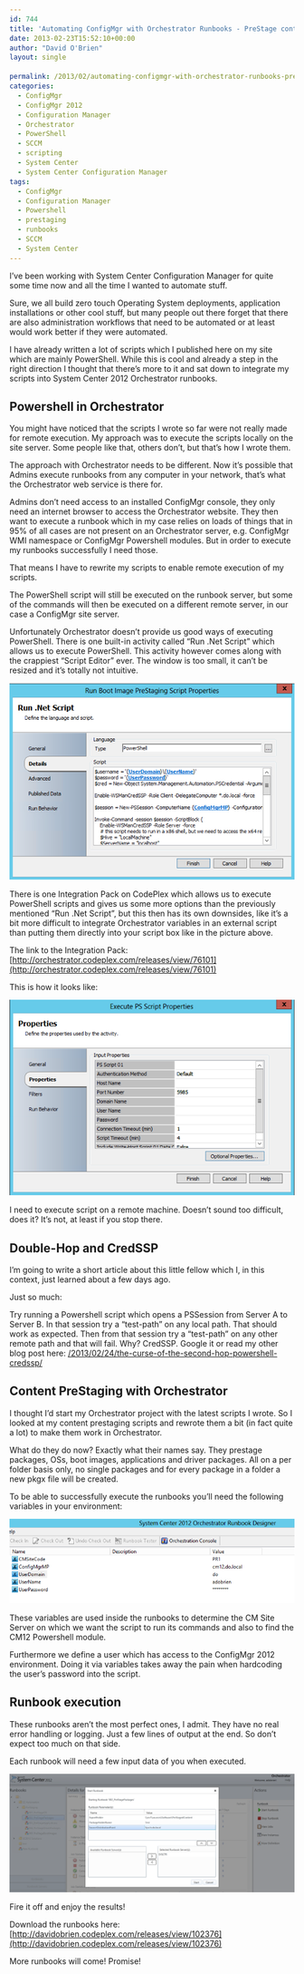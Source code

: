 ```yaml
---
id: 744
title: 'Automating ConfigMgr with Orchestrator Runbooks - PreStage content'
date: 2013-02-23T15:52:10+00:00
author: "David O'Brien"
layout: single

permalink: /2013/02/automating-configmgr-with-orchestrator-runbooks-prestage-content/
categories:
  - ConfigMgr
  - ConfigMgr 2012
  - Configuration Manager
  - Orchestrator
  - PowerShell
  - SCCM
  - scripting
  - System Center
  - System Center Configuration Manager
tags:
  - ConfigMgr
  - Configuration Manager
  - Powershell
  - prestaging
  - runbooks
  - SCCM
  - System Center
---
```

I’ve been working with System Center Configuration Manager for quite some time now and all the time I wanted to automate stuff.

Sure, we all build zero touch Operating System deployments, application installations or other cool stuff, but many people out there forget that there are also administration workflows that need to be automated or at least would work better if they were automated.

I have already written a lot of scripts which I published here on my site which are mainly PowerShell. While this is cool and already a step in the right direction I thought that there’s more to it and sat down to integrate my scripts into System Center 2012 Orchestrator runbooks.

## Powershell in Orchestrator

You might have noticed that the scripts I wrote so far were not really made for remote execution. My approach was to execute the scripts locally on the site server. Some people like that, others don’t, but that’s how I wrote them.

The approach with Orchestrator needs to be different. Now it’s possible that Admins execute runbooks from any computer in your network, that’s what the Orchestrator web service is there for.

Admins don’t need access to an installed ConfigMgr console, they only need an internet browser to access the Orchestrator website. They then want to execute a runbook which in my case relies on loads of things that in 95% of all cases are not present on an Orchestrator server, e.g. ConfigMgr WMI namespace or ConfigMgr Powershell modules. But in order to execute my runbooks successfully I need those.

That means I have to rewrite my scripts to enable remote execution of my scripts.

The PowerShell script will still be executed on the runbook server, but some of the commands will then be executed on a different remote server, in our case a ConfigMgr site server.

Unfortunately Orchestrator doesn’t provide us good ways of executing PowerShell. There is one built-in activity called “Run .Net Script” which allows us to execute PowerShell. This activity however comes along with the crappiest “Script Editor” ever. The window is too small, it can’t be resized and it’s totally not intuitive.

![image](/media/2013/02/image1.png "image")

There is one Integration Pack on CodePlex which allows us to execute PowerShell scripts and gives us some more options than the previously mentioned “Run .Net Script”, but this then has its own downsides, like it’s a bit more difficult to integrate Orchestrator variables in an external script than putting them directly into your script box like in the picture above.

The link to the Integration Pack: [http://orchestrator.codeplex.com/releases/view/76101](http://orchestrator.codeplex.com/releases/view/76101)

This is how it looks like:

![image](/media/2013/02/image2.png "image")

I need to execute script on a remote machine. Doesn’t sound too difficult, does it? It’s not, at least if you stop there.

## Double-Hop and CredSSP

I’m going to write a short article about this little fellow which I, in this context, just learned about a few days ago.

Just so much:

Try running a Powershell script which opens a PSSession from Server A to Server B. In that session try a “test-path” on any local path. That should work as expected. Then from that session try a “test-path” on any other remote path and that will fail. Why? CredSSP. Google it or read my other blog post here: [/2013/02/24/the-curse-of-the-second-hop-powershell-credssp/](/2013/02/24/the-curse-of-the-second-hop-powershell-credssp/)

## Content PreStaging with Orchestrator

I thought I’d start my Orchestrator project with the latest scripts I wrote. So I looked at my content prestaging scripts and rewrote them a bit (in fact quite a lot) to make them work in Orchestrator.

What do they do now? Exactly what their names say. They prestage packages, OSs, boot images, applications and driver packages. All on a per folder basis only, no single packages and for every package in a folder a new pkgx file will be created.

To be able to successfully execute the runbooks you’ll need the following variables in your environment:

![image](/media/2013/02/image3.png "image")

These variables are used inside the runbooks to determine the CM Site Server on which we want the script to run its commands and also to find the CM12 Powershell module.

Furthermore we define a user which has access to the ConfigMgr 2012 environment. Doing it via variables takes away the pain when hardcoding the user’s password into the script.

## Runbook execution

These runbooks aren’t the most perfect ones, I admit. They have no real error handling or logging. Just a few lines of output at the end. So don’t expect too much on that side.

Each runbook will need a few input data of you when executed.

![image](/media/2013/02/image4.png "image")

Fire it off and enjoy the results!

Download the runbooks here: [http://davidobrien.codeplex.com/releases/view/102376](http://davidobrien.codeplex.com/releases/view/102376)

More runbooks will come! Promise!



